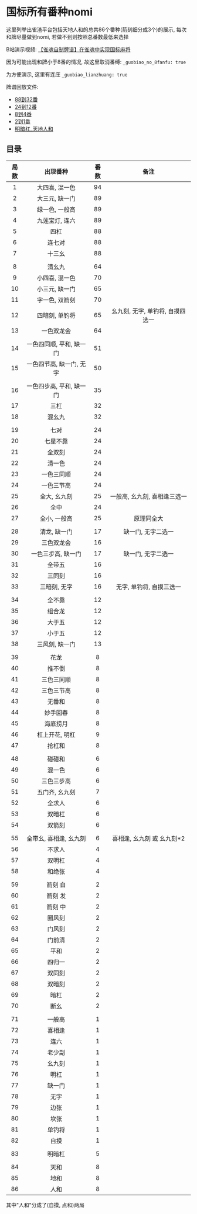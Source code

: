 # 国标所有番种nomi

这里列举出雀渣平台包括天地人和的总共86个番种(箭刻细分成3个)的展示, 每次和牌尽量做到nomi, 若做不到则按照总番数最低来选择

B站演示视频: [【雀魂自制牌谱】在雀魂中实现国标麻将](https://www.bilibili.com/video/BV1XsEBzsEKx)

因为可能出现和牌小于8番的情况, 故这里取消番缚: `_guobiao_no_8fanfu: true`

为方便演示, 这里有连庄 `_guobiao_lianzhuang: true`

牌谱回放文件:

- [88到32番](1_88到32番.js)
- [24到12番](2_24到12番.js)
- [8到4番](3_8到4番.js)
- [2到1番](4_2到1番.js)
- [明暗杠_天地人和](5_明暗杠_天地人和.js)

## 目录

| 局数 |      出现番种      | 番数 |         备注          |
|:--:|:--------------:|:--:|:-------------------:|
| 1  |    大四喜, 混一色    | 94 |
| 2  |    大三元, 缺一门    | 89 |
| 3  |    绿一色, 一般高    | 89 |
| 4  |    九莲宝灯, 连六    | 89 |
| 5  |       四杠       | 88 |
| 6  |      连七对       | 88 |
| 7  |      十三幺       | 88 |
|    |                |    |
| 8  |      清幺九       | 64 |
| 9  |    小四喜, 混一色    | 70 |
| 10 |    小三元, 缺一门    | 65 |
| 11 |    字一色, 双箭刻    | 70 |
| 12 |    四暗刻, 单钓将    | 65 | 幺九刻, 无字, 单钓将, 自摸四选一 |
| 13 |     一色双龙会      | 64 |
|    |                |    |
| 14 | 一色四同顺, 平和, 缺一门 | 51 |
| 15 | 一色四节高, 缺一门, 无字 | 50 |
|    |                |    |
| 16 | 一色四步高, 平和, 缺一门 | 35 |
| 17 |       三杠       | 32 |
| 18 |      混幺九       | 32 |
|    |                |    |
| 19 |       七对       | 24 |
| 20 |      七星不靠      | 24 |
| 21 |      全双刻       | 24 |
| 22 |      清一色       | 24 |
| 23 |     一色三同顺      | 24 |
| 24 |     一色三节高      | 24 |
| 25 |    全大, 幺九刻     | 25 |  一般高, 幺九刻, 喜相逢三选一   | 
| 26 |       全中       | 24 |
| 27 |    全小, 一般高     | 25 |        原理同全大        |
|    |                |    |
| 28 |    清龙, 缺一门     | 17 |     缺一门, 无字二选一      |
| 29 |     三色双龙会      | 16 |
| 30 |   一色三步高, 缺一门   | 17 |     缺一门, 无字二选一      |
| 31 |      全带五       | 16 |
| 32 |      三同刻       | 16 |
| 33 |    三暗刻, 无字     | 16 |   无字, 单钓将, 自摸三选一    |
|    |                |    |
| 34 |      全不靠       | 12 |
| 35 |      组合龙       | 12 |
| 36 |      大于五       | 12 |
| 37 |      小于五       | 12 |
| 38 |    三风刻, 缺一门    | 13 |
|    |                |    |
| 39 |       花龙       | 8  |
| 40 |      推不倒       | 8  |
| 41 |     三色三同顺      | 8  |
| 42 |     三色三节高      | 8  |
| 43 |      无番和       | 8  |
| 44 |      妙手回春      | 8  |
| 45 |      海底捞月      | 8  |
| 46 |    杠上开花, 明杠    | 9  |
| 47 |      抢杠和       | 8  |
|    |                |    |
| 48 |      碰碰和       | 6  |
| 49 |      混一色       | 6  |
| 50 |     三色三步高      | 6  |
| 51 |    五门齐, 幺九刻    | 7  |
| 52 |      全求人       | 6  |
| 53 |      双暗杠       | 6  |
| 54 |      双箭刻       | 6  |
|    |                |    |
| 55 | 全带幺, 喜相逢, 幺九刻  | 6  |  喜相逢, 幺九刻 或 幺九刻*2   |
| 56 |      不求人       | 4  |
| 57 |      双明杠       | 4  |
| 58 |      和绝张       | 4  |
|    |                |    |
| 59 |      箭刻 白      | 2  |
| 60 |      箭刻 发      | 2  |
| 61 |      箭刻 中      | 2  |
| 62 |      圈风刻       | 2  |
| 63 |      门风刻       | 2  |
| 64 |      门前清       | 2  |
| 65 |       平和       | 2  |
| 66 |      四归一       | 2  |
| 67 |      双同刻       | 2  |
| 68 |      双暗刻       | 2  |
| 69 |       暗杠       | 2  |
| 70 |       断幺       | 2  |
|    |                |    |
| 71 |      一般高       | 1  |
| 72 |      喜相逢       | 1  |
| 73 |       连六       | 1  |
| 74 |      老少副       | 1  |
| 75 |      幺九刻       | 1  |
| 76 |       明杠       | 1  |
| 77 |      缺一门       | 1  |
| 78 |       无字       | 1  |
| 79 |       边张       | 1  |
| 80 |       坎张       | 1  |
| 81 |      单钓将       | 1  |
| 82 |       自摸       | 1  |
|    |                |    |
| 83 |      明暗杠       | 5  |
|    |                |    |
| 84 |       天和       | 8  |
| 85 |       地和       | 8  |
| 86 |       人和       | 8  |

其中"人和"分成了(自摸, 点和)两局
